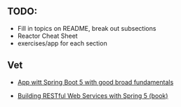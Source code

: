 
## TODO:

- Fill in topics on README, break out subsections
- Reactor Cheat Sheet
- exercises/app for each section

## Vet

- [App witt Spring Boot 5 with good broad fundamentals](https://learning.oreilly.com/videos/spring-5-0-project/9781787284210/9781787284210-video1_1)

- [Building RESTful Web Services with Spring 5 (book)](https://learning.oreilly.com/library/view/building-restful-web/9781788475891/)
